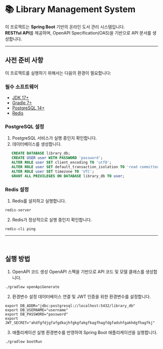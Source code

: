 # 📚 Library Management System

이 프로젝트는 **Spring Boot** 기반의 온라인 도서 관리 시스템입니다.  
**RESTful API**를 제공하며, OpenAPI Specification(OAS)을 기반으로 API 문서를 생성합니다.

---

## 사전 준비 사항

이 프로젝트를 실행하기 위해서는 다음의 환경이 필요합니다:

### **필수 소프트웨어**
- [JDK 17+](https://adoptopenjdk.net/)
- [Gradle 7+](https://gradle.org/install/)
- [PostgreSQL 14+](https://www.postgresql.org/download/)
- [Redis](https://redis.io/download/)


### **PostgreSQL 설정**
1. PostgreSQL 서비스가 실행 중인지 확인합니다.
2. 데이터베이스를 생성합니다.
```sql
   CREATE DATABASE library_db;
   CREATE USER user WITH PASSWORD 'password';
   ALTER ROLE user SET client_encoding TO 'utf8';
   ALTER ROLE user SET default_transaction_isolation TO 'read committed';
   ALTER ROLE user SET timezone TO 'UTC';
   GRANT ALL PRIVILEGES ON DATABASE library_db TO user;
```


### **Redis 설정**
1. Redis를 설치하고 실행합니다.
```
redis-server
```
2. Redis가 정상적으로 실행 중인지 확인합니다.
```
redis-cli ping
```
----

<br>

## 실행 방법
1. OpenAPI 코드 생성
OpenAPI 스펙을 기반으로 API 코드 및 모델 클래스를 생성합니다.
```
./gradlew openApiGenerate
```

2. 환경변수 설정
데이터베이스 연결 및 JWT 인증을 위한 환경변수를 설정합니다.
```
export DB_ADDR="jdbc:postgresql://localhost:5432/library_db"
export DB_USERNAME="username"
export DB_PASSWORD="password"
export JWT_SECRET="ahdfgfdjgfafgdkajhfgkgfakgfkagfhagfdgfadshfgakhdgfhagfkj"
```

3. 애플리케이션 실행
환경변수를 반영하여 Spring Boot 애플리케이션을 실행합니다.
```
./gradlew bootRun
```
